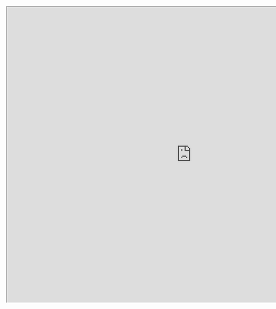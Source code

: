 <iframe src="https://www.kaggle.com/arkadey04/projectnostradamus" width="1000" height="800"></iframe>
